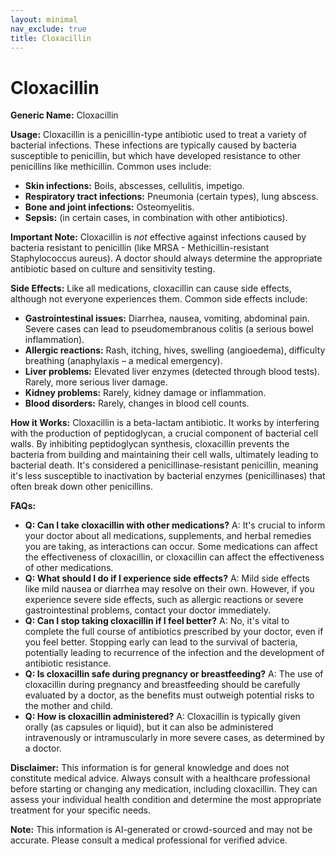```yaml
---
layout: minimal
nav_exclude: true
title: Cloxacillin
---
```


# Cloxacillin

**Generic Name:** Cloxacillin

**Usage:** Cloxacillin is a penicillin-type antibiotic used to treat a variety of bacterial infections.  These infections are typically caused by bacteria susceptible to penicillin, but which have developed resistance to other penicillins like methicillin.  Common uses include:

* **Skin infections:**  Boils, abscesses, cellulitis, impetigo.
* **Respiratory tract infections:** Pneumonia (certain types), lung abscess.
* **Bone and joint infections:** Osteomyelitis.
* **Sepsis:** (in certain cases, in combination with other antibiotics).

**Important Note:** Cloxacillin is *not* effective against infections caused by bacteria resistant to penicillin (like MRSA - Methicillin-resistant Staphylococcus aureus).  A doctor should always determine the appropriate antibiotic based on culture and sensitivity testing.


**Side Effects:**  Like all medications, cloxacillin can cause side effects, although not everyone experiences them.  Common side effects include:

* **Gastrointestinal issues:** Diarrhea, nausea, vomiting, abdominal pain.  Severe cases can lead to pseudomembranous colitis (a serious bowel inflammation).
* **Allergic reactions:** Rash, itching, hives, swelling (angioedema), difficulty breathing (anaphylaxis – a medical emergency).
* **Liver problems:** Elevated liver enzymes (detected through blood tests).  Rarely, more serious liver damage.
* **Kidney problems:**  Rarely, kidney damage or inflammation.
* **Blood disorders:**  Rarely, changes in blood cell counts.

**How it Works:** Cloxacillin is a beta-lactam antibiotic.  It works by interfering with the production of peptidoglycan, a crucial component of bacterial cell walls.  By inhibiting peptidoglycan synthesis, cloxacillin prevents the bacteria from building and maintaining their cell walls, ultimately leading to bacterial death.  It's considered a penicillinase-resistant penicillin, meaning it's less susceptible to inactivation by bacterial enzymes (penicillinases) that often break down other penicillins.


**FAQs:**

* **Q: Can I take cloxacillin with other medications?** A:  It's crucial to inform your doctor about all medications, supplements, and herbal remedies you are taking, as interactions can occur.  Some medications can affect the effectiveness of cloxacillin, or cloxacillin can affect the effectiveness of other medications.
* **Q: What should I do if I experience side effects?** A:  Mild side effects like mild nausea or diarrhea may resolve on their own. However, if you experience severe side effects, such as allergic reactions or severe gastrointestinal problems, contact your doctor immediately.
* **Q: Can I stop taking cloxacillin if I feel better?** A:  No, it's vital to complete the full course of antibiotics prescribed by your doctor, even if you feel better.  Stopping early can lead to the survival of bacteria, potentially leading to recurrence of the infection and the development of antibiotic resistance.
* **Q: Is cloxacillin safe during pregnancy or breastfeeding?** A:  The use of cloxacillin during pregnancy and breastfeeding should be carefully evaluated by a doctor, as the benefits must outweigh potential risks to the mother and child.
* **Q:  How is cloxacillin administered?** A: Cloxacillin is typically given orally (as capsules or liquid), but it can also be administered intravenously or intramuscularly in more severe cases, as determined by a doctor.


**Disclaimer:** This information is for general knowledge and does not constitute medical advice.  Always consult with a healthcare professional before starting or changing any medication, including cloxacillin.  They can assess your individual health condition and determine the most appropriate treatment for your specific needs.


**Note:** This information is AI-generated or crowd-sourced and may not be accurate. Please consult a medical professional for verified advice.